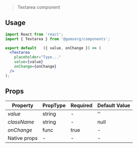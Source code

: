 
> Textarea component

## Usage

```jsx
import React from 'react';
import { Textarea } from '@gemsorg/components';

export default   ({ value, onChange }) => (
  <Textarea
    placeholder="Type..."
    value={value}
    onChange={onChange}
  />
);
```

## Props

| Property     | PropType  | Required | Default Value  |
| ------------ | ----------| -------- | -------------- |
| *value*      | string    | -        | ''             |
| *className*  | string    | -        | null           |
| *onChange*   | func      | true     | -              |
| Native props | -         | -        | -              |
